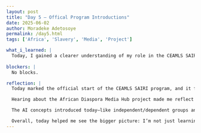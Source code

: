 ```yaml
---
layout: post
title: "Day 5 – Offical Program Introductions"
date: 2025-06-02
author: Moradeke Adetosoye
permalink: /day5.html
tags: ['Africa', 'Slavery', 'Media', 'Project']

what_i_learned: |
  Today, I gained a clearer understanding of my role in the CEAMLS SAIRI program and the goals of our group project, the African Diaspora Media Hub. I learned how the project will explore the historical and cultural links between African countries and countries in the diaspora, shaped by the transatlantic slave trade. I also attended a session led by Dr. Waters, where we were introduced to key AI concepts such as independent and dependent groups, outliers, and the idea of training AI systems. Later, our graduate mentor Raisa discussed additional AI topics, including overfeeding and underfeeding, and explained what our team would be working on over the summer. I learned about the importance of applying AI to cultural research and how this project combines history, data, and media to create an educational platform. I also had the chance to meet my team and mentors, which helped me feel more connected to the work ahead.
  
blockers: |
  No blocks.

reflection: |
  Today marked the official start of the CEAMLS SAIRI program, and it felt both exciting and grounding. Meeting the program directors, mentors, and my group members in person helped make everything feel more real. I appreciated the structure of the day—from the AI lecture by Dr. Waters to the group bonding activity and lab session—because it gave me a well-rounded view of what to expect moving forward.

  Hearing about the African Diaspora Media Hub project made me reflect on how deep and interconnected the African diaspora really is. It’s not just about geography; it’s about history, culture, and survival. I’m excited that our work will center those stories and make them accessible through technology.

  The AI concepts introduced today—like independent/dependent groups and overfeeding/underfeeding—were new to me in this context, and I’m looking forward to seeing how they’ll tie into the project. I’m also grateful for the way our graduate mentor broke things down and explained the summer expectations. It helped me feel more prepared and confident about what's ahead.

  Overall, today helped me see the bigger picture: I’m not just learning technical skills—I’m helping to build something meaningful.
---
```

